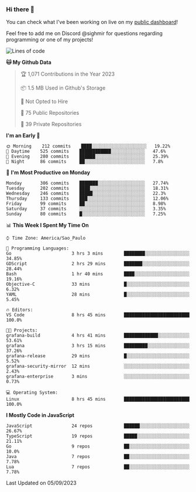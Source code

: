 ### Hi there 👋

<!--
**guicaulada/guicaulada** is a ✨ _special_ ✨ repository because its `README.md` (this file) appears on your GitHub profile.

Here are some ideas to get you started:

- 🔭 I’m currently working on ...
- 🌱 I’m currently learning ...
- 👯 I’m looking to collaborate on ...
- 🤔 I’m looking for help with ...
- 💬 Ask me about ...
- 📫 How to reach me: ...
- 😄 Pronouns: ...
- ⚡ Fun fact: ...
-->

You can check what I've been working on live on my [public dashboard](https://guicaulada.grafana.net/public-dashboards/7b7f644500ec4e6cb5d7a4e7b5ed0dab)!

Feel free to add me on Discord @sighmir for questions regarding programming or one of my projects!

<!--START_SECTION:waka-->
![Lines of code](https://img.shields.io/badge/From%20Hello%20World%20I%27ve%20Written-12.2%20million%20lines%20of%20code-blue)

**🐱 My Github Data** 

> 🏆 1,071 Contributions in the Year 2023
 > 
> 📦 1.5 MB Used in Github's Storage 
 > 
> 🚫 Not Opted to Hire
 > 
> 📜 75 Public Repositories 
 > 
> 🔑 39 Private Repositories  
 > 
**I'm an Early 🐤** 

```text
🌞 Morning    212 commits    ████░░░░░░░░░░░░░░░░░░░░░   19.22% 
🌆 Daytime    525 commits    ████████████░░░░░░░░░░░░░   47.6% 
🌃 Evening    280 commits    ██████░░░░░░░░░░░░░░░░░░░   25.39% 
🌙 Night      86 commits     ██░░░░░░░░░░░░░░░░░░░░░░░   7.8%

```
📅 **I'm Most Productive on Monday** 

```text
Monday       306 commits    ███████░░░░░░░░░░░░░░░░░░   27.74% 
Tuesday      202 commits    ████░░░░░░░░░░░░░░░░░░░░░   18.31% 
Wednesday    246 commits    █████░░░░░░░░░░░░░░░░░░░░   22.3% 
Thursday     133 commits    ███░░░░░░░░░░░░░░░░░░░░░░   12.06% 
Friday       99 commits     ██░░░░░░░░░░░░░░░░░░░░░░░   8.98% 
Saturday     37 commits     ░░░░░░░░░░░░░░░░░░░░░░░░░   3.35% 
Sunday       80 commits     █░░░░░░░░░░░░░░░░░░░░░░░░   7.25%

```


📊 **This Week I Spent My Time On** 

```text
⌚︎ Time Zone: America/Sao_Paulo

💬 Programming Languages: 
Go                       3 hrs 3 mins        ████████░░░░░░░░░░░░░░░░░   34.85% 
GDScript                 2 hrs 29 mins       ███████░░░░░░░░░░░░░░░░░░   28.44% 
Bash                     1 hr 40 mins        ████░░░░░░░░░░░░░░░░░░░░░   19.16% 
Objective-C              33 mins             █░░░░░░░░░░░░░░░░░░░░░░░░   6.32% 
YAML                     28 mins             █░░░░░░░░░░░░░░░░░░░░░░░░   5.45%

🔥 Editors: 
VS Code                  8 hrs 45 mins       █████████████████████████   100.0%

🐱‍💻 Projects: 
grafana-build            4 hrs 41 mins       █████████████░░░░░░░░░░░░   53.61% 
grafana                  3 hrs 15 mins       █████████░░░░░░░░░░░░░░░░   37.26% 
grafana-release          29 mins             █░░░░░░░░░░░░░░░░░░░░░░░░   5.52% 
grafana-security-mirror  12 mins             ░░░░░░░░░░░░░░░░░░░░░░░░░   2.43% 
grafana-enterprise       3 mins              ░░░░░░░░░░░░░░░░░░░░░░░░░   0.73%

💻 Operating System: 
Linux                    8 hrs 45 mins       █████████████████████████   100.0%

```

**I Mostly Code in JavaScript** 

```text
JavaScript               24 repos            ██████░░░░░░░░░░░░░░░░░░░   26.67% 
TypeScript               19 repos            █████░░░░░░░░░░░░░░░░░░░░   21.11% 
Go                       9 repos             ██░░░░░░░░░░░░░░░░░░░░░░░   10.0% 
Java                     7 repos             ██░░░░░░░░░░░░░░░░░░░░░░░   7.78% 
Lua                      7 repos             ██░░░░░░░░░░░░░░░░░░░░░░░   7.78%

```



 Last Updated on 05/09/2023
<!--END_SECTION:waka-->
